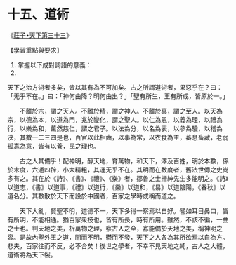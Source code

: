 # 十五、道術

《[莊子•天下第三十三](https://zh.wikisource.org/wiki/%E8%8E%8A%E5%AD%90/%E5%A4%A9%E4%B8%8B)》

【學習重點與要求】

1. 掌握以下成對詞語的意義：
1. 



天下之治方術者多矣，皆以其有為不可加矣。古之所謂道術者，果惡乎在？曰：「无乎不在。」曰：「神何由降？明何由出？」「聖有所生，王有所成，皆原於一。」

　　不離於宗，謂之天人。不離於精，謂之神人。不離於真，謂之至人。以天為宗，以德為本，以道為門，兆於變化，謂之聖人。以仁為恩，以義為理，以禮為行，以樂為和，薰然慈仁，謂之君子。以法為分，以名為表，以參為驗，以稽為決，其數一二三四是也，百官以此相齒，以事為常，以衣食為主，蕃息畜藏，老弱孤寡為意，皆有以養，民之理也。

　　古之人其備乎！配神明，醇天地，育萬物，和天下，澤及百姓，明於本數，係於末度，六通四辟，小大精粗，其運无乎不在。其明而在數度者，舊法世傳之史尚多有之。其在於《詩》、《書》、《禮》、《樂》者，鄒魯之士搢紳先生多能明之。《詩》以道志，《書》以道事，《禮》以道行，《樂》以道和，《易》以道陰陽，《春秋》以道名分。其數散於天下而設於中國者，百家之學時或稱而道之。

　　天下大亂，賢聖不明，道德不一，天下多得一察焉以自好。譬如耳目鼻口，皆有所明，不能相通。猶百家衆技也，皆有所長，時有所用。雖然，不該不徧，一曲之士也。判天地之美，析萬物之理，察古人之全，寡能備於天地之美，稱神明之容。是故內聖外王之道，闇而不明，鬱而不發，天下之人各為其所欲焉以自為方。悲夫，百家往而不反，必不合矣！後世之學者，不幸不見天地之純，古人之大體，道術將為天下裂。
